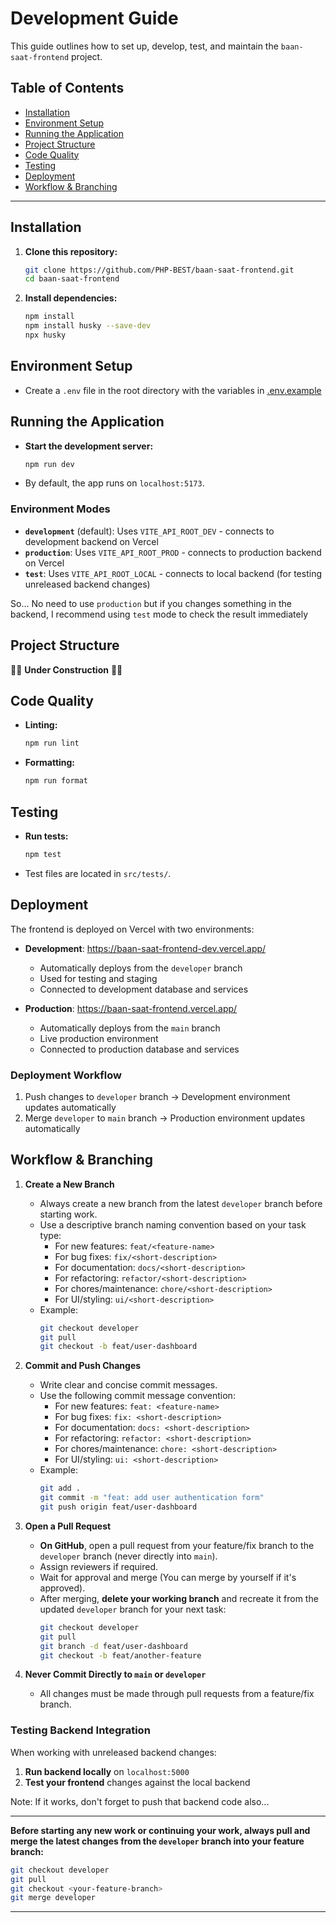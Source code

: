 # Development Guide

This guide outlines how to set up, develop, test, and maintain the `baan-saat-frontend` project.

## Table of Contents

- [Installation](#installation)
- [Environment Setup](#environment-setup)
- [Running the Application](#running-the-application)
- [Project Structure](#project-structure)
- [Code Quality](#code-quality)
- [Testing](#testing)
- [Deployment](#deployment)
- [Workflow & Branching](#workflow--branching)

---

## Installation

1. **Clone this repository:**

   ```bash
   git clone https://github.com/PHP-BEST/baan-saat-frontend.git
   cd baan-saat-frontend
   ```

2. **Install dependencies:**

   ```bash
   npm install
   npm install husky --save-dev
   npx husky
   ```

## Environment Setup

- Create a `.env` file in the root directory with the variables in [.env.example](/.env.example)

## Running the Application

- **Start the development server:**
  ```bash
  npm run dev
  ```
- By default, the app runs on `localhost:5173`.

### Environment Modes

- **`development`** (default): Uses `VITE_API_ROOT_DEV` - connects to development backend on Vercel
- **`production`**: Uses `VITE_API_ROOT_PROD` - connects to production backend on Vercel
- **`test`**: Uses `VITE_API_ROOT_LOCAL` - connects to local backend (for testing unreleased backend changes)

So... No need to use `production` but if you changes something in the backend, I recommend using `test` mode to check the result immediately

## Project Structure

🚧🚧 **Under Construction** 🚧🚧

## Code Quality

- **Linting:**
  ```bash
  npm run lint
  ```
- **Formatting:**
  ```bash
  npm run format
  ```

## Testing

- **Run tests:**
  ```bash
  npm test
  ```
- Test files are located in `src/tests/`.

## Deployment

The frontend is deployed on Vercel with two environments:

- **Development**: https://baan-saat-frontend-dev.vercel.app/
  - Automatically deploys from the `developer` branch
  - Used for testing and staging
  - Connected to development database and services

- **Production**: https://baan-saat-frontend.vercel.app/
  - Automatically deploys from the `main` branch
  - Live production environment
  - Connected to production database and services

### Deployment Workflow

1. Push changes to `developer` branch → Development environment updates automatically
2. Merge `developer` to `main` branch → Production environment updates automatically

## Workflow & Branching

1. **Create a New Branch**
   - Always create a new branch from the latest `developer` branch before starting work.
   - Use a descriptive branch naming convention based on your task type:
     - For new features: `feat/<feature-name>`
     - For bug fixes: `fix/<short-description>`
     - For documentation: `docs/<short-description>`
     - For refactoring: `refactor/<short-description>`
     - For chores/maintenance: `chore/<short-description>`
     - For UI/styling: `ui/<short-description>`
   - Example:
     ```bash
     git checkout developer
     git pull
     git checkout -b feat/user-dashboard
     ```

2. **Commit and Push Changes**
   - Write clear and concise commit messages.
   - Use the following commit message convention:
     - For new features: `feat: <feature-name>`
     - For bug fixes: `fix: <short-description>`
     - For documentation: `docs: <short-description>`
     - For refactoring: `refactor: <short-description>`
     - For chores/maintenance: `chore: <short-description>`
     - For UI/styling: `ui: <short-description>`
   - Example:
     ```bash
     git add .
     git commit -m "feat: add user authentication form"
     git push origin feat/user-dashboard
     ```

3. **Open a Pull Request**
   - **On GitHub**, open a pull request from your feature/fix branch to the `developer` branch (never directly into `main`).
   - Assign reviewers if required.
   - Wait for approval and merge (You can merge by yourself if it's approved).
   - After merging, **delete your working branch** and recreate it from the updated `developer` branch for your next task:
     ```bash
     git checkout developer
     git pull
     git branch -d feat/user-dashboard
     git checkout -b feat/another-feature
     ```

4. **Never Commit Directly to `main` or `developer`**
   - All changes must be made through pull requests from a feature/fix branch.

### Testing Backend Integration

When working with unreleased backend changes:

1. **Run backend locally** on `localhost:5000`
2. **Test your frontend** changes against the local backend

Note: If it works, don't forget to push that backend code also...

---

**Before starting any new work or continuing your work, always pull and merge the latest changes from the `developer` branch into your feature branch:**

```bash
git checkout developer
git pull
git checkout <your-feature-branch>
git merge developer
```

---
